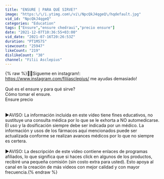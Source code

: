 ```yaml
---
title: "ENSURE | PARA QUÉ SIRVE?"
image: "https:\/\/i.ytimg.com\/vi\/NpcQkJ4qgeQ\/hqdefault.jpg"
vid_id: "NpcQkJ4qgeQ"
categories: "Education"
tags: ["Ensure","ensure chedraui","precio ensure"]
date: "2021-12-07T10:36:55+03:00"
vid_date: "2021-07-16T20:26:53Z"
duration: "PT1M57S"
viewcount: "25947"
likeCount: "219"
dislikeCount: "30"
channel: "Filii Asclepius"
---
```

{% raw %}👨‍⚕️Sigueme en instagram!: <a rel="nofollow" target="blank" href="https://www.instagram.com/filiiasclepius/">https://www.instagram.com/filiiasclepius/</a> me ayudas demasiado!<br /><br />Qué es el ensure y para qué sirve?<br />Cómo tomar el ensure.<br />Ensure precio<br /><br /><br />►AVISO: La información incluida en este vídeo tiene fines educativos, no sustituye una consulta médica por lo que se le exhorta a NO automedicarse. El uso y la dosificación siempre debe ser indicada por un médico. La información y usos de los fármacos aquí mencionados puede ser actualizada conforme se realizan avances médicos por lo que no siempre es certera. <br /><br />►AVISO: La descripción de este video contiene enlaces de programas afiliados, lo que significa que si haces click en algunos de los productos, recibiré una pequeña comisión (sin costo extra para usted). Esto apoya al canal en la creación de más videos con mejor calidad y con mayor frecuencia.{% endraw %}
